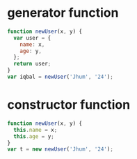 # generator function
```javascript
function newUser(x, y) {
  var user = {
    name: x,
    age: y,
  };
  return user;
}
var iqbal = newUser('Jhum', '24');
```

# constructor function
```javascript
function newUser(x, y) {
  this.name = x;
  this.age = y;
}
var t = new newUser('Jhum', '24');
```
